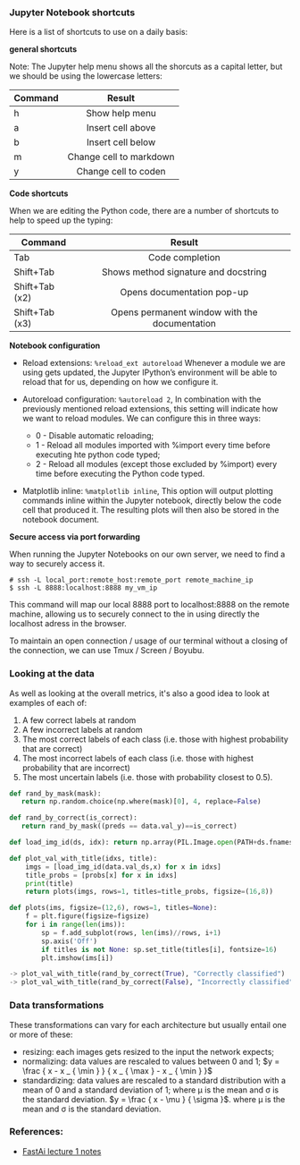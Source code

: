 
### Jupyter Notebook shortcuts

Here is a list of shortcuts to use on a daily basis:

**general shortcuts**

Note: The Jupyter help menu shows all the shorcuts as a capital letter, but we should be using the lowercase letters:

| Command         | Result                                        |
|-----------------|:---------------------------------------------:|
| h               | Show help menu                                |
| a               | Insert cell above                             |
| b               | Insert cell below                             |
| m               | Change cell to markdown                       |
| y               | Change cell to coden                          |

**Code shortcuts**

When we are editing the Python code, there are a number of shortcuts to help to speed up the typing:

| Command         | Result                                        |
|-----------------|:---------------------------------------------:|
| Tab             | Code completion                               |
| Shift+Tab       | Shows method signature and docstring          |
| Shift+Tab (x2)  | Opens documentation pop-up                    |
| Shift+Tab (x3)  | Opens permanent window with the documentation |

**Notebook configuration**

* Reload extensions: `%reload_ext autoreload` Whenever a module we are using gets updated, the Jupyter IPython’s environment will be able to reload that for us, depending on how we configure it.

* Autoreload configuration: `%autoreload 2`, In combination with the previously mentioned reload extensions, this setting will indicate how we want to reload modules. We can configure this in three ways:

   * 0 - Disable automatic reloading;
   * 1 - Reload all modules imported with %import every time before executing hte python code typed;
   * 2 - Reload all modules (except those excluded by %import) every time before executing the Python code typed.

* Matplotlib inline: `%matplotlib inline`, This option will output plotting commands inline within the Jupyter notebook, directly below the code cell that produced it. The resulting plots will then also be stored in the notebook document.

**Secure access via port forwarding**

When running the Jupyter Notebooks on our own server, we need to find a way to securely access it.

```
# ssh -L local_port:remote_host:remote_port remote_machine_ip
$ ssh -L 8888:localhost:8888 my_vm_ip
```

This command will map our local 8888 port to localhost:8888 on the remote machine, allowing us to securely connect to the in using directly the localhost adress in the browser.

To maintain an open connection / usage of our terminal without a closing of the connection, we can use Tmux / Screen / Boyubu.

### Looking at the data

As well as looking at the overall metrics, it's also a good idea to look at examples of each of:
1. A few correct labels at random
2. A few incorrect labels at random
3. The most correct labels of each class (i.e. those with highest probability that are correct)
4. The most incorrect labels of each class (i.e. those with highest probability that are incorrect)
5. The most uncertain labels (i.e. those with probability closest to 0.5).

```python
def rand_by_mask(mask):
   return np.random.choice(np.where(mask)[0], 4, replace=False)

def rand_by_correct(is_correct):
   return rand_by_mask((preds == data.val_y)==is_correct)

def load_img_id(ds, idx): return np.array(PIL.Image.open(PATH+ds.fnames[idx]))

def plot_val_with_title(idxs, title):
    imgs = [load_img_id(data.val_ds,x) for x in idxs]
    title_probs = [probs[x] for x in idxs]
    print(title)
    return plots(imgs, rows=1, titles=title_probs, figsize=(16,8))

def plots(ims, figsize=(12,6), rows=1, titles=None):
    f = plt.figure(figsize=figsize)
    for i in range(len(ims)):
        sp = f.add_subplot(rows, len(ims)//rows, i+1)
        sp.axis('Off')
        if titles is not None: sp.set_title(titles[i], fontsize=16)
        plt.imshow(ims[i])

-> plot_val_with_title(rand_by_correct(True), "Correctly classified")
-> plot_val_with_title(rand_by_correct(False), "Incorrectly classified")
```


### Data transformations

These transformations can vary for each architecture but usually entail one or more of these:
* resizing: each images gets resized to the input the network expects;
* normalizing: data values are rescaled to values between 0 and 1; $y = \frac { x - x _ { \min } } { x _ { \max } - x _ { \min } }$
* standardizing: data values are rescaled to a standard distribution with a mean of 0 and a standard deviation of 1; where μ is the mean and σ is the standard deviation. $y = \frac { x - \mu } { \sigma }$. where μ is the mean and σ is the standard deviation.


### References:
* [FastAi lecture 1 notes](https://www.zerotosingularity.com/blog/fast-ai-part-1-course-1-annotated-notes/)